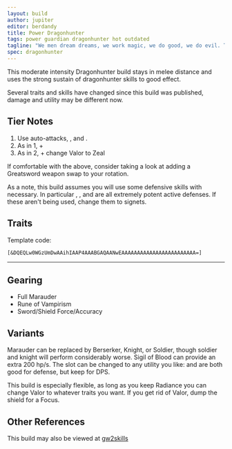 ```yaml
---
layout: build
author: jupiter
editor: berdandy
title: Power Dragonhunter
tags: power guardian dragonhunter hot outdated
tagline: "We men dream dreams, we work magic, we do good, we do evil. The dragons do not dream. They are dreams. They do not work magic: it is their substance, their being. They do not do; they are."
spec: dragonhunter
---
```


This moderate intensity Dragonhunter build stays in melee distance and uses the strong sustain of dragonhunter skills to good effect.

Several traits and skills have changed since this build was published, damage and utility may be different now.

## Tier Notes

1. Use auto-attacks, <span data-aw2-key="F1" data-aw2-skill="29887"></span>, and <span data-aw2-key="2" data-aw2-skill="9097"></span>.
2. As in 1, + <span data-aw2-key="7" data-aw2-skill="30364"></span>
3. As in 2, + change Valor to Zeal

If comfortable with the above, consider taking a look at adding a Greatsword weapon swap to your rotation. 

As a note, this build assumes you will use some defensive skills with necessary. In particular <span data-aw2-key="F3" data-aw2-skill="30039"></span>, <span data-aw2-key="6" data-aw2-skill="21664"></span>, and <span data-aw2-key="0" data-aw2-skill="9154"></span> are all extremely potent active defenses. If these aren't being used, change them to signets.

## Traits

Template code:

`[&DQEQLw0WGzUmDwAAihIAAP4AAABGAQAANwEAAAAAAAAAAAAAAAAAAAAAAAA=]`

---

<div
  data-armory-embed='skills'
  data-armory-ids='21664,30364,9093,9150,9154'
>
</div>
<div
  data-armory-embed='specializations'
  data-armory-ids='16,13,27'
  data-armory-16-traits='574,565,579'
  data-armory-13-traits='581,580,585'
  data-armory-27-traits='1898,2037,1955'
>
</div>


## Gearing

- Full Marauder
- Rune of Vampirism
- Sword/Shield Force/Accuracy

## Variants

Marauder can be replaced by Berserker, Knight, or Soldier, though soldier and knight will perform considerably worse. Sigil of Blood can provide an extra 200 hp/s. The <span data-aw2-key="7" data-aw2-skill="30364"></span> slot can be changed to any utility you like: <span data-aw2-key="7" data-aw2-skill="9152"></span> and <span data-aw2-key="7" data-aw2-skill="9153"></span> are both good for defense, but keep <span data-aw2-key="7" data-aw2-skill="30364"></span> for DPS.

This build is especially flexible, as long as you keep Radiance you can change Valor to whatever traits you want. If you get rid of Valor, dump the shield for a Focus. 

## Other References

This build may also be viewed at [gw2skills](http://gw2skills.net/editor/?PWgAw6lVwcYTMK2IWePWtaA-zRJYiRD/YEJBqUA+HA-e)

